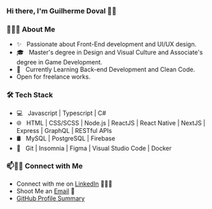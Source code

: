 ### Hi there, I'm Guilherme Doval 👋🤓

<!--
**onlyArsh/onlyArsh** is a ✨ _special_ ✨ repository because its `README.md` (this file) appears on your GitHub profile.
Here are some ideas to get you started:

- 🔭 I’m currently working on ...
- 🌱 I’m currently learning ...
- 👯 I’m looking to collaborate on ...
- 🤔 I’m looking for help with ...
- 💬 Ask me about ...
- 📫 How to reach me: ...
- 😄 Pronouns: ...
- ⚡ Fun fact: ...
-->

<h3> 👨🏻‍💻 About Me </h3>

- ✨ &nbsp; Passionate about Front-End development and UI/UX design.
- 🎓 &nbsp; Master's degree in Design and Visual Culture and Associate's degree in Game Development.
- 🌱 &nbsp; Currently Learning Back-end Development and Clean Code.
- Open for freelance works.

<h3>🛠 Tech Stack</h3>

- 💻 &nbsp; Javascript | Typescript | C#
- 🌐 &nbsp; HTML | CSS/SCSS | Node.js | ReactJS | React Native | NextJS | Express | GraphQL | RESTful APIs
- 🛢 &nbsp; MySQL | PostgreSQL | Firebase
- 🔧 &nbsp; Git | Insomnia | Figma | Visual Studio Code | Docker

### 📫🤝🏻 Connect with Me

- Connect with me on [LinkedIn](https://www.linkedin.com/in/guilherme-doval/) 👨🏻‍💻
- Shoot Me an [Email](mailto:me@doval.dev) 💌
- [GitHub Profile Summary](https://profile-summary-for-github.com/user/Dovalization)
